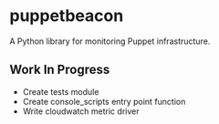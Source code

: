 # puppetbeacon
A Python library for monitoring Puppet infrastructure.

## Work In Progress
- Create tests module
- Create console_scripts entry point function
- Write cloudwatch metric driver
